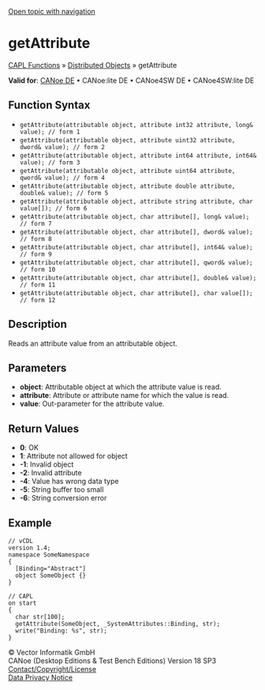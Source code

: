 [Open topic with navigation](../../../../../CANoeDEFamily.htm#Topics/CAPLFunctions/DistributedObjects/Functions/CAPLfunctionGetAttribute.md)

# getAttribute

[CAPL Functions](../../CAPLfunctions.md) » [Distributed Objects](../CAPLfunctionsDOOverview.md) » getAttribute

**Valid for**: [CANoe DE](../../../Shared/FeatureAvailability.md) • CANoe:lite DE • CANoe4SW DE • CANoe4SW:lite DE

## Function Syntax

- `getAttribute(attributable object, attribute int32 attribute, long& value); // form 1`
- `getAttribute(attributable object, attribute uint32 attribute, dword& value); // form 2`
- `getAttribute(attributable object, attribute int64 attribute, int64& value); // form 3`
- `getAttribute(attributable object, attribute uint64 attribute, qword& value); // form 4`
- `getAttribute(attributable object, attribute double attribute, double& value); // form 5`
- `getAttribute(attributable object, attribute string attribute, char value[]); // form 6`
- `getAttribute(attributable object, char attribute[], long& value); // form 7`
- `getAttribute(attributable object, char attribute[], dword& value); // form 8`
- `getAttribute(attributable object, char attribute[], int64& value); // form 9`
- `getAttribute(attributable object, char attribute[], qword& value); // form 10`
- `getAttribute(attributable object, char attribute[], double& value); // form 11`
- `getAttribute(attributable object, char attribute[], char value[]); // form 12`

## Description

Reads an attribute value from an attributable object.

## Parameters

- **object**: Attributable object at which the attribute value is read.
- **attribute**: Attribute or attribute name for which the value is read.
- **value**: Out-parameter for the attribute value.

## Return Values

- **0**: OK
- **1**: Attribute not allowed for object
- **-1**: Invalid object
- **-2**: Invalid attribute
- **-4**: Value has wrong data type
- **-5**: String buffer too small
- **-6**: String conversion error

## Example

```plaintext
// vCDL
version 1.4;
namespace SomeNamespace
{
  [Binding="Abstract"]
  object SomeObject {}
}

// CAPL
on start
{
  char str[100];
  getAttribute(SomeObject, _SystemAttributes::Binding, str);
  write("Binding: %s", str);
}
```

© Vector Informatik GmbH  
CANoe (Desktop Editions & Test Bench Editions) Version 18 SP3  
[Contact/Copyright/License](../../../Shared/ContactCopyrightLicense.md)  
[Data Privacy Notice](https://www.vector.com/int/en/company/get-info/privacy-policy/)